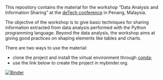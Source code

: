 This repository contains the material for the workshop “Data Analysis and Information Sharing” at the [deTech conference](https://detechconf.com) in Penang, Malaysia.

The objective of the workshop is to give basic techniques for sharing information extracted from data analysis performed with the Python programming language. Beyond the data analysis, the workshop aims at giving good practices on shaping elements like tables and charts.

There are two ways to use the material:
- clone the project and install the virtual environment through [conda](https://conda.io/miniconda.html);
- use the link below to create the project in mybinder.org.

[![Binder](https://mybinder.org/badge.svg)](https://mybinder.org/v2/gh/PetitLepton/deTech.git/master)

